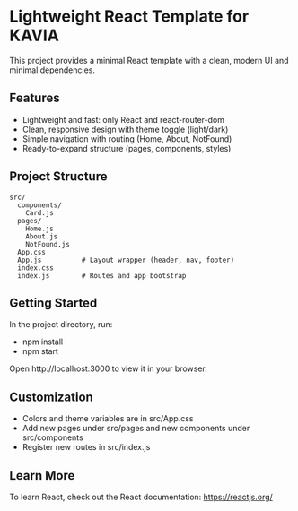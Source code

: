 # Lightweight React Template for KAVIA

This project provides a minimal React template with a clean, modern UI and minimal dependencies.

## Features

- Lightweight and fast: only React and react-router-dom
- Clean, responsive design with theme toggle (light/dark)
- Simple navigation with routing (Home, About, NotFound)
- Ready-to-expand structure (pages, components, styles)

## Project Structure

```
src/
  components/
    Card.js
  pages/
    Home.js
    About.js
    NotFound.js
  App.css
  App.js          # Layout wrapper (header, nav, footer)
  index.css
  index.js        # Routes and app bootstrap
```

## Getting Started

In the project directory, run:

- npm install
- npm start

Open http://localhost:3000 to view it in your browser.

## Customization

- Colors and theme variables are in src/App.css
- Add new pages under src/pages and new components under src/components
- Register new routes in src/index.js

## Learn More

To learn React, check out the React documentation: https://reactjs.org/
